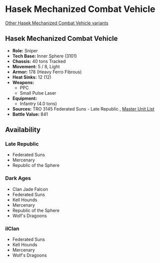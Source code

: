 # Hasek Mechanized Combat Vehicle 

[Other Hasek Mechanized Combat Vehicle variants](../hasek_mechanized_combat_vehicle.md) 

## Hasek Mechanized Combat Vehicle 

- **Role:** Sniper 
- **Tech Base:** Inner Sphere (3101) 
- **Chassis:** 40 tons Tracked 
- **Movement:** 5 / 8, Light 
- **Armor:** 178 (Heavy Ferro Fibrous) 
- **Heat Sinks:** 12 (12) 
- **Weapons:** 
  - PPC 
  - Small Pulse Laser 
- **Equipment:** 
  - Infantry (4.0 tons) 
- **Sources:** TRO 3145 Federated Suns - Late Republic , [Master Unit List](http://masterunitlist.info/Unit/Details/6317) 
- **Battle Value:** 841 

## Availability 

### Late Republic 

- Federated Suns 
- Mercenary 
- Republic of the Sphere 

### Dark Ages 

- Clan Jade Falcon 
- Federated Suns 
- Kell Hounds 
- Mercenary 
- Republic of the Sphere 
- Wolf's Dragoons 

### ilClan 

- Federated Suns 
- Kell Hounds 
- Mercenary 
- Wolf's Dragoons 

